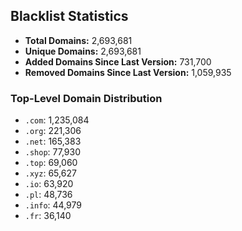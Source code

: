 ## Blacklist Statistics

- **Total Domains:** 2,693,681
- **Unique Domains:** 2,693,681
- **Added Domains Since Last Version:** 731,700
- **Removed Domains Since Last Version:** 1,059,935

### Top-Level Domain Distribution

-  `.com`: 1,235,084
-  `.org`: 221,306
-  `.net`: 165,383
-  `.shop`: 77,930
-  `.top`: 69,060
-  `.xyz`: 65,627
-  `.io`: 63,920
-  `.pl`: 48,736
-  `.info`: 44,979
-  `.fr`: 36,140
